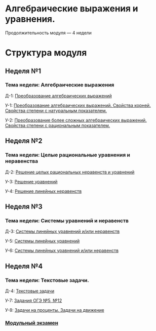 # Алгебраические выражения и уравнения.

Продолжительность модуля — 4 недели

# Структура модуля

## Неделя №1

### Тема недели: Алгебраические выражения

Д-1: [Преобразование алгебраических выражений](./components/homework/homework-1.md)

У-1: [Преобразование алгебраических выражений. Свойства корней. Свойства степени с натуральным показателем.](./components/class/class-1.md)

У-2: [Преобразование более сложных алгебраических выражений. Свойства степени с рациональным показателем.](./components/class/class-2.md)



## Неделя №2

### Тема недели: Целые рациональные уравнения и неравенства

Д-2: [Решение целых рациональных неравенств и уравнений](./components/homework/homework-1.md)

У-3: [Решение уравнений](./components/class/class-1.md)

У-4: [Решение линейных неравенств](./components/class/class-2.md)

## Неделя №3

### Тема недели: Системы уравнений и неравенств

Д-3: [Системы линейных уравнений и/или неравенств](./components/homework/homework-1.md)

У-5: [Системы линейных уравнений](./components/class/class-1.md)

У-6: [Системы линейных уравнений и/или неравенств](./components/class/class-2.md)


## Неделя №4

### Тема недели: Текстовые задачи.

Д-4: [Текстовые задачи](./components/homework/homework-1.md)

У-7: [Задания ОГЭ №5, №12](./components/class/class-1.md)

У-8: [Задачи на проценты. Задачи на движение](./components/class/class-2.md)

### [Модульный экзамен ](./components/exam/exam-1.md)